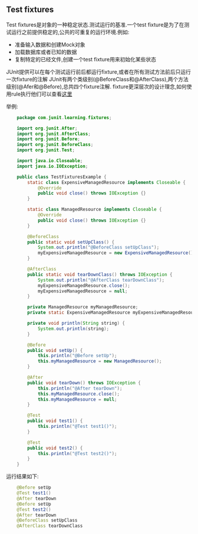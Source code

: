 Test fixtures
------

Test fixtures是对象的一种稳定状态.测试运行的基准.一个test fixture是为了在测试运行之前提供稳定的,公共的可重复的运行环境.例如:
- 准备输入数据和创建Mock对象
- 加载数据库或者已知的数据
- 复制特定的已经文件,创建一个test fixture用来初始化某些状态

JUnit提供可以在每个测试运行前后都运行fixture,或者在所有测试方法前后只运行一次fixture的注解
JUnit有两个类级别(@BeforeClass和@AfterClass),两个方法级别(@Afer和@Before),总共四个fixture注解.
fixture更深层次的设计理念,如何使用rule执行他们可以查看[这里](https://garygregory.wordpress.com/2011/09/25/understaning-junit-method-order-execution/)

举例:
```java
    package com.junit.learning.fixtures;

    import org.junit.After;
    import org.junit.AfterClass;
    import org.junit.Before;
    import org.junit.BeforeClass;
    import org.junit.Test;

    import java.io.Closeable;
    import java.io.IOException;

    public class TestFixturesExample {
        static class ExpensiveManagedResource implements Closeable {
            @Override
            public void close() throws IOException {}
        }

        static class ManagedResource implements Closeable {
            @Override
            public void close() throws IOException {}
        }

        @BeforeClass
        public static void setUpClass() {
            System.out.println("@BeforeClass setUpClass");
            myExpensiveManagedResource = new ExpensiveManagedResource();
        }

        @AfterClass
        public static void tearDownClass() throws IOException {
            System.out.println("@AfterClass tearDownClass");
            myExpensiveManagedResource.close();
            myExpensiveManagedResource = null;
        }

        private ManagedResource myManagedResource;
        private static ExpensiveManagedResource myExpensiveManagedResource;

        private void println(String string) {
            System.out.println(string);
        }

        @Before
        public void setUp() {
            this.println("@Before setUp");
            this.myManagedResource = new ManagedResource();
        }

        @After
        public void tearDown() throws IOException {
            this.println("@After tearDown");
            this.myManagedResource.close();
            this.myManagedResource = null;
        }

        @Test
        public void test1() {
            this.println("@Test test1()");
        }

        @Test
        public void test2() {
            this.println("@Test test2()");
        }
    }
```


运行结果如下:
```java
    @Before setUp
    @Test test1()
    @After tearDown
    @Before setUp
    @Test test2()
    @After tearDown
    @BeforeClass setUpClass
    @AfterClass tearDownClass
```

